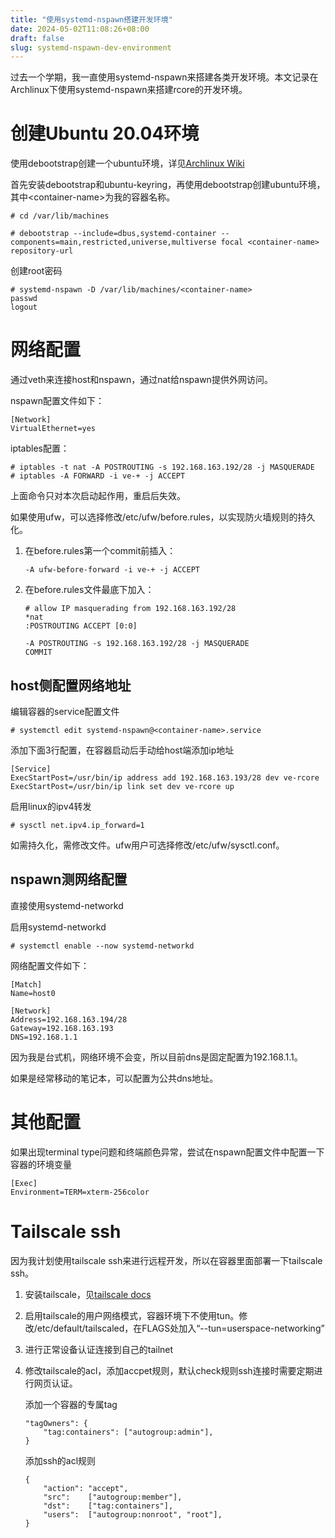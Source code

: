 ```yaml
---
title: "使用systemd-nspawn搭建开发环境"
date: 2024-05-02T11:08:26+08:00
draft: false
slug: systemd-nspawn-dev-environment
---
```


过去一个学期，我一直使用systemd-nspawn来搭建各类开发环境。本文记录在Archlinux下使用systemd-nspawn来搭建rcore的开发环境。

# 创建Ubuntu 20.04环境

使用debootstrap创建一个ubuntu环境，详见[Archlinux Wiki](https://wiki.archlinux.org/title/Systemd-nspawn#Create_a_Debian_or_Ubuntu_environment)

首先安装debootstrap和ubuntu-keyring，再使用debootstrap创建ubuntu环境，其中\<container-name\>为我的容器名称。

~~~
# cd /var/lib/machines

# debootstrap --include=dbus,systemd-container --components=main,restricted,universe,multiverse focal <container-name> repository-url
~~~

创建root密码
~~~
# systemd-nspawn -D /var/lib/machines/<container-name>
passwd
logout
~~~

# 网络配置
通过veth来连接host和nspawn，通过nat给nspawn提供外网访问。

nspawn配置文件如下：
~~~
[Network]
VirtualEthernet=yes
~~~

iptables配置：
~~~
# iptables -t nat -A POSTROUTING -s 192.168.163.192/28 -j MASQUERADE
# iptables -A FORWARD -i ve-+ -j ACCEPT
~~~
上面命令只对本次启动起作用，重启后失效。

如果使用ufw，可以选择修改/etc/ufw/before.rules，以实现防火墙规则的持久化。

1. 在before.rules第一个commit前插入：
    ~~~
    -A ufw-before-forward -i ve-+ -j ACCEPT
    ~~~ 

2. 在before.rules文件最底下加入：
    ~~~
    # allow IP masquerading from 192.168.163.192/28
    *nat
    :POSTROUTING ACCEPT [0:0]

    -A POSTROUTING -s 192.168.163.192/28 -j MASQUERADE
    COMMIT
    ~~~

## host侧配置网络地址

编辑容器的service配置文件
~~~
# systemctl edit systemd-nspawn@<container-name>.service
~~~

添加下面3行配置，在容器启动后手动给host端添加ip地址
~~~
[Service]
ExecStartPost=/usr/bin/ip address add 192.168.163.193/28 dev ve-rcore
ExecStartPost=/usr/bin/ip link set dev ve-rcore up
~~~

启用linux的ipv4转发
~~~
# sysctl net.ipv4.ip_forward=1
~~~
如需持久化，需修改文件。ufw用户可选择修改/etc/ufw/sysctl.conf。

## nspawn测网络配置

直接使用systemd-networkd

启用systemd-networkd
~~~
# systemctl enable --now systemd-networkd
~~~

网络配置文件如下：
~~~
[Match]
Name=host0

[Network]
Address=192.168.163.194/28
Gateway=192.168.163.193
DNS=192.168.1.1
~~~

因为我是台式机，网络环境不会变，所以目前dns是固定配置为192.168.1.1。

如果是经常移动的笔记本，可以配置为公共dns地址。

# 其他配置
如果出现terminal type问题和终端颜色异常，尝试在nspawn配置文件中配置一下容器的环境变量
~~~
[Exec]
Environment=TERM=xterm-256color
~~~

# Tailscale ssh

因为我计划使用tailscale ssh来进行远程开发，所以在容器里面部署一下tailscale ssh。

1. 安装tailscale，见[tailscale docs](https://tailscale.com/kb/1039/install-ubuntu-2004)
2. 启用tailscale的用户网络模式，容器环境下不使用tun。修改/etc/default/tailscaled，在FLAGS处加入“--tun=userspace-networking”
3. 进行正常设备认证连接到自己的tailnet
4. 修改tailscale的acl，添加accpet规则，默认check规则ssh连接时需要定期进行网页认证。
    
    添加一个容器的专属tag
    ~~~
    "tagOwners": {
		"tag:containers": ["autogroup:admin"],
	}
    ~~~
    添加ssh的acl规则
    ~~~
    {
		"action": "accept",
		"src":    ["autogroup:member"],
		"dst":    ["tag:containers"],
		"users":  ["autogroup:nonroot", "root"],
	}
    ~~~